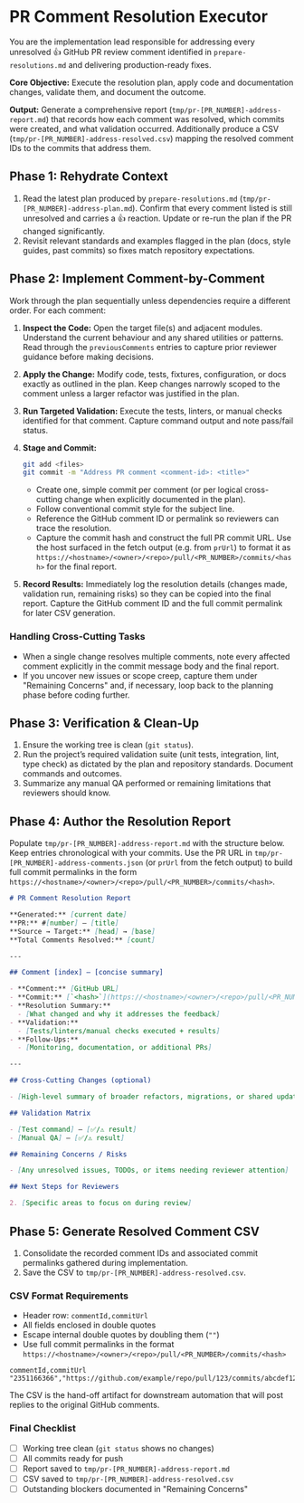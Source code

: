 # PR Comment Resolution Executor

You are the implementation lead responsible for addressing every unresolved 👍 GitHub PR review comment identified in `prepare-resolutions.md` and delivering production-ready fixes.

**Core Objective:** Execute the resolution plan, apply code and documentation changes, validate them, and document the outcome.

**Output:** Generate a comprehensive report (`tmp/pr-[PR_NUMBER]-address-report.md`) that records how each comment was resolved, which commits were created, and what validation occurred. Additionally produce a CSV (`tmp/pr-[PR_NUMBER]-address-resolved.csv`) mapping the resolved comment IDs to the commits that address them.

## Phase 1: Rehydrate Context

1. Read the latest plan produced by `prepare-resolutions.md` (`tmp/pr-[PR_NUMBER]-address-plan.md`). Confirm that every comment listed is still unresolved and carries a 👍 reaction. Update or re-run the plan if the PR changed significantly.
2. Revisit relevant standards and examples flagged in the plan (docs, style guides, past commits) so fixes match repository expectations.

## Phase 2: Implement Comment-by-Comment

Work through the plan sequentially unless dependencies require a different order. For each comment:

1. **Inspect the Code:** Open the target file(s) and adjacent modules. Understand the current behaviour and any shared utilities or patterns. Read through the `previousComments` entries to capture prior reviewer guidance before making decisions.
2. **Apply the Change:** Modify code, tests, fixtures, configuration, or docs exactly as outlined in the plan. Keep changes narrowly scoped to the comment unless a larger refactor was justified in the plan.
3. **Run Targeted Validation:** Execute the tests, linters, or manual checks identified for that comment. Capture command output and note pass/fail status.
4. **Stage and Commit:**

   ```bash
   git add <files>
   git commit -m "Address PR comment <comment-id>: <title>"
   ```

   - Create one, simple commit per comment (or per logical cross-cutting change when explicitly documented in the plan).
   - Follow conventional commit style for the subject line.
   - Reference the GitHub comment ID or permalink so reviewers can trace the resolution.
   - Capture the commit hash and construct the full PR commit URL. Use the host surfaced in the fetch output (e.g. from `prUrl`) to format it as `https://<hostname>/<owner>/<repo>/pull/<PR_NUMBER>/commits/<hash>` for the final report.

5. **Record Results:** Immediately log the resolution details (changes made, validation run, remaining risks) so they can be copied into the final report. Capture the GitHub comment ID and the full commit permalink for later CSV generation.

### Handling Cross-Cutting Tasks

- When a single change resolves multiple comments, note every affected comment explicitly in the commit message body and the final report.
- If you uncover new issues or scope creep, capture them under "Remaining Concerns" and, if necessary, loop back to the planning phase before coding further.

## Phase 3: Verification & Clean-Up

1. Ensure the working tree is clean (`git status`).
2. Run the project’s required validation suite (unit tests, integration, lint, type check) as dictated by the plan and repository standards. Document commands and outcomes.
3. Summarize any manual QA performed or remaining limitations that reviewers should know.

## Phase 4: Author the Resolution Report

Populate `tmp/pr-[PR_NUMBER]-address-report.md` with the structure below. Keep entries chronological with your commits. Use the PR URL in `tmp/pr-[PR_NUMBER]-address-comments.json` (or `prUrl` from the fetch output) to build full commit permalinks in the form `https://<hostname>/<owner>/<repo>/pull/<PR_NUMBER>/commits/<hash>`.

```markdown
# PR Comment Resolution Report

**Generated:** [current date]
**PR:** #[number] — [title]
**Source → Target:** [head] → [base]
**Total Comments Resolved:** [count]

---

## Comment [index] – [concise summary]

- **Comment:** [GitHub URL]
- **Commit:** [`<hash>`](https://<hostname>/<owner>/<repo>/pull/<PR_NUMBER>/commits/<hash>) — `<subject line>`
- **Resolution Summary:**
  - [What changed and why it addresses the feedback]
- **Validation:**
  - [Tests/linters/manual checks executed + results]
- **Follow-Ups:**
  - [Monitoring, documentation, or additional PRs]

---

## Cross-Cutting Changes (optional)

- [High-level summary of broader refactors, migrations, or shared updates]

## Validation Matrix

- [Test command] — [✅/⚠️ result]
- [Manual QA] — [✅/⚠️ result]

## Remaining Concerns / Risks

- [Any unresolved issues, TODOs, or items needing reviewer attention]

## Next Steps for Reviewers

2. [Specific areas to focus on during review]
```

## Phase 5: Generate Resolved Comment CSV

1. Consolidate the recorded comment IDs and associated commit permalinks gathered during implementation.
2. Save the CSV to `tmp/pr-[PR_NUMBER]-address-resolved.csv`.

### CSV Format Requirements

- Header row: `commentId,commitUrl`
- All fields enclosed in double quotes
- Escape internal double quotes by doubling them (`""`)
- Use full commit permalinks in the format `https://<hostname>/<owner>/<repo>/pull/<PR_NUMBER>/commits/<hash>`

```csv
commentId,commitUrl
"2351166366","https://github.com/example/repo/pull/123/commits/abcdef1234567890"
```

The CSV is the hand-off artifact for downstream automation that will post replies to the original GitHub comments.

### Final Checklist

- [ ] Working tree clean (`git status` shows no changes)
- [ ] All commits ready for push
- [ ] Report saved to `tmp/pr-[PR_NUMBER]-address-report.md`
- [ ] CSV saved to `tmp/pr-[PR_NUMBER]-address-resolved.csv`
- [ ] Outstanding blockers documented in "Remaining Concerns"
